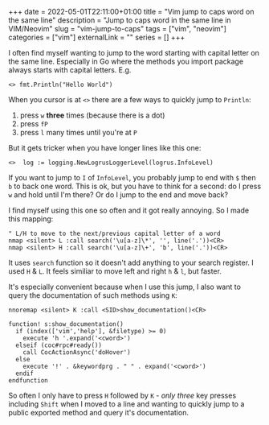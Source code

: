 +++
date = 2022-05-01T22:11:00+01:00
title = "Vim jump to caps word on the same line"
description = "Jump to caps word in the same line in VIM/Neovim"
slug = "vim-jump-to-caps"
tags = ["vim", "neovim"]
categories = ["vim"]
externalLink = ""
series = []
+++

I often find myself wanting to jump to the word starting with capital letter on
the same line. Especially in Go where the methods you import package always
starts with capital letters. E.g.

```
<> fmt.Println("Hello World")
```

When you cursor is at `<>` there are a few ways to quickly jump to `Println`:

1. press `w` **three** times (because there is a dot)
2. press `fP`
3. press `l` many times until you're at `P`

But it gets tricker when you have longer lines like this one:

```
<>	log := logging.NewLogrusLoggerLevel(logrus.InfoLevel)
```

If you want to jump to `I` of `InfoLevel`, you probably jump to end with `$`
then `b` to back one word. This is ok, but you have to think for a second: do I
press `w` and hold until I'm there? Or do I jump to the end and move back?

I find myself using this one so often and it got really annoying. So I made
this mapping:

```
" L/H to move to the next/previous capital letter of a word
nmap <silent> L :call search('\u[a-z]\*', '', line('.'))<CR>
nmap <silent> H :call search('\u[a-z]\+', 'b', line('.'))<CR>
```

It uses `search` function so it doesn't add anything to your search register. I
used `H` & `L`. It feels similiar to move left and right `h` & `l`, but faster.

It's especially convenient because when I use this jump, I also want to query
the documentation of such methods using `K`:

```
nnoremap <silent> K :call <SID>show_documentation()<CR>

function! s:show_documentation()
  if (index(['vim','help'], &filetype) >= 0)
    execute 'h '.expand('<cword>')
  elseif (coc#rpc#ready())
    call CocActionAsync('doHover')
  else
    execute '!' . &keywordprg . " " . expand('<cword>')
  endif
endfunction
```

So often I only have to press `H` followed by `K` - _only three_ key presses
including `Shift` when I moved to a line and wanting to quickly jump to a
public exported method and query it's documentation.
